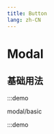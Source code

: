 ```yaml
---
title: Button
lang: zh-CN
---
```


# Modal

<script setup>
const demos = import.meta.globEager('../../../demos/bole-design/modal/*/*.vue')
</script>

## 基础用法

:::demo

modal/basic

:::demo
